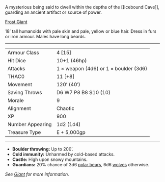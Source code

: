 A mysterious being said to dwell within the depths of the [[Icebound Cave]], guarding an ancient artifact or source of power.

[Frost Giant](https://oldschoolessentials.necroticgnome.com/srd/index.php/Giant,_Frost)

18’ tall humanoids with pale skin and pale, yellow or blue hair. Dress in furs or iron armour. Males have long beards.

---

|   |   |
|---|---|
|Armour Class|4 [15]|
|Hit Dice|10+1 (46hp)|
|Attacks|1 × weapon (4d6) or 1 × boulder (3d6)|
|THAC0|11 [+8]|
|Movement|120’ (40’)|
|Saving Throws|D6 W7 P8 B8 S10 (10)|
|Morale|9|
|Alignment|Chaotic|
|XP|900|
|Number Appearing|1d2 (1d4)|
|Treasure Type|E + 5,000gp|

---

- **Boulder throwing:** Up to 200’.
- **Cold immunity:** Unharmed by cold-based attacks.
- **Castle:** High upon snowy mountains.
- **Guardians:** 20% chance of 3d6 [polar bears](https://oldschoolessentials.necroticgnome.com/srd/index.php/Bear,_Polar "Bear, Polar"), 6d6 [wolves](https://oldschoolessentials.necroticgnome.com/srd/index.php/Wolf "Wolf") otherwise.

_See [Giant](https://oldschoolessentials.necroticgnome.com/srd/index.php/Giant "Giant") for more information._
